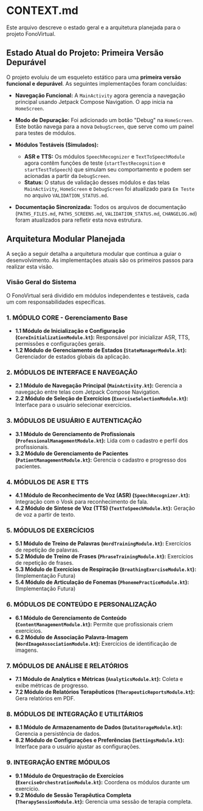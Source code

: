 # CONTEXT.md

Este arquivo descreve o estado geral e a arquitetura planejada para o projeto FonoVirtual.

## Estado Atual do Projeto: Primeira Versão Depurável

O projeto evoluiu de um esqueleto estático para uma **primeira versão funcional e depurável**. As seguintes implementações foram concluídas:

*   **Navegação Funcional:** A `MainActivity` agora gerencia a navegação principal usando Jetpack Compose Navigation. O app inicia na `HomeScreen`.

*   **Modo de Depuração:** Foi adicionado um botão "Debug" na `HomeScreen`. Este botão navega para a nova `DebugScreen`, que serve como um painel para testes de módulos.

*   **Módulos Testáveis (Simulados):**
    *   **ASR e TTS:** Os módulos `SpeechRecognizer` e `TextToSpeechModule` agora contêm funções de teste (`startTestRecognition` e `startTestToSpeech`) que simulam seu comportamento e podem ser acionadas a partir da `DebugScreen`.
    *   **Status:** O status de validação desses módulos e das telas `MainActivity`, `HomeScreen` e `DebugScreen` foi atualizado para `Em Teste` no arquivo `VALIDATION_STATUS.md`.

*   **Documentação Sincronizada:** Todos os arquivos de documentação (`PATHS_FILES.md`, `PATHS_SCREENS.md`, `VALIDATION_STATUS.md`, `CHANGELOG.md`) foram atualizados para refletir esta nova estrutura.

## Arquitetura Modular Planejada

A seção a seguir detalha a arquitetura modular que continua a guiar o desenvolvimento. As implementações atuais são os primeiros passos para realizar esta visão.

### Visão Geral do Sistema
O FonoVirtual será dividido em módulos independentes e testáveis, cada um com responsabilidades específicas.

### 1. MÓDULO CORE - Gerenciamento Base
   - **1.1 Módulo de Inicialização e Configuração (`CoreInitializationModule.kt`):** Responsável por inicializar ASR, TTS, permissões e configurações gerais.
   - **1.2 Módulo de Gerenciamento de Estados (`StateManagerModule.kt`):** Gerenciador de estados globais da aplicação.

### 2. MÓDULOS DE INTERFACE E NAVEGAÇÃO
   - **2.1 Módulo de Navegação Principal (`MainActivity.kt`):** Gerencia a navegação entre telas com Jetpack Compose Navigation.
   - **2.2 Módulo de Seleção de Exercícios (`ExerciseSelectionModule.kt`):** Interface para o usuário selecionar exercícios.

### 3. MÓDULOS DE USUÁRIO E AUTENTICAÇÃO
   - **3.1 Módulo de Gerenciamento de Profissionais (`ProfessionalManagementModule.kt`):** Lida com o cadastro e perfil dos profissionais.
   - **3.2 Módulo de Gerenciamento de Pacientes (`PatientManagementModule.kt`):** Gerencia o cadastro e progresso dos pacientes.

### 4. MÓDULOS DE ASR E TTS
   - **4.1 Módulo de Reconhecimento de Voz (ASR) (`SpeechRecognizer.kt`):** Integração com o Vosk para reconhecimento de fala.
   - **4.2 Módulo de Síntese de Voz (TTS) (`TextToSpeechModule.kt`):** Geração de voz a partir de texto.

### 5. MÓDULOS DE EXERCÍCIOS
   - **5.1 Módulo de Treino de Palavras (`WordTrainingModule.kt`):** Exercícios de repetição de palavras.
   - **5.2 Módulo de Treino de Frases (`PhraseTrainingModule.kt`):** Exercícios de repetição de frases.
   - **5.3 Módulo de Exercícios de Respiração (`BreathingExerciseModule.kt`):** (Implementação Futura)
   - **5.4 Módulo de Articulação de Fonemas (`PhonemePracticeModule.kt`):** (Implementação Futura)

### 6. MÓDULOS DE CONTEÚDO E PERSONALIZAÇÃO
   - **6.1 Módulo de Gerenciamento de Conteúdo (`ContentManagementModule.kt`):** Permite que profissionais criem exercícios.
   - **6.2 Módulo de Associação Palavra-Imagem (`WordImageAssociationModule.kt`):** Exercícios de identificação de imagens.

### 7. MÓDULOS DE ANÁLISE E RELATÓRIOS
   - **7.1 Módulo de Analytics e Métricas (`AnalyticsModule.kt`):** Coleta e exibe métricas de progresso.
   - **7.2 Módulo de Relatórios Terapêuticos (`TherapeuticReportsModule.kt`):** Gera relatórios em PDF.

### 8. MÓDULOS DE INTEGRAÇÃO E UTILITÁRIOS
   - **8.1 Módulo de Armazenamento de Dados (`DataStorageModule.kt`):** Gerencia a persistência de dados.
   - **8.2 Módulo de Configurações e Preferências (`SettingsModule.kt`):** Interface para o usuário ajustar as configurações.

### 9. INTEGRAÇÃO ENTRE MÓDULOS
   - **9.1 Módulo de Orquestração de Exercícios (`ExerciseOrchestrationModule.kt`):** Coordena os módulos durante um exercício.
   - **9.2 Módulo de Sessão Terapêutica Completa (`TherapySessionModule.kt`):** Gerencia uma sessão de terapia completa.
